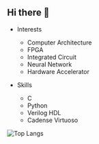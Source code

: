 ## Hi there 👋

- Interests
  - Computer Architecture
  - FPGA
  - Integrated Circuit
  - Neural Network 
  - Hardware Accelerator

- Skills
  - C
  - Python
  - Verilog HDL
  - Cadense Virtuoso

![Top Langs](https://github-readme-stats.vercel.app/api/top-langs/?username=nk12U&layout=compact&%20notebook)
